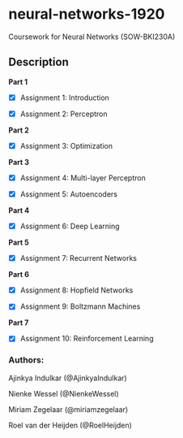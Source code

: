 # neural-networks-1920
Coursework for Neural Networks (SOW-BKI230A)

## Description

**Part 1**

- [x] Assignment 1: Introduction

- [x] Assignment 2: Perceptron

**Part 2**

- [x] Assignment 3: Optimization

**Part 3**

- [x] Assignment 4: Multi-layer Perceptron

- [x] Assignment 5: Autoencoders

**Part 4**

- [x] Assignment 6: Deep Learning

**Part 5**

- [x] Assignment 7: Recurrent Networks

**Part 6**

- [x] Assignment 8: Hopfield Networks

- [x] Assignment 9: Boltzmann Machines

**Part 7**

- [x] Assignment 10: Reinforcement Learning

### Authors:
Ajinkya Indulkar (@AjinkyaIndulkar)

Nienke Wessel (@NienkeWessel)

Miriam Zegelaar (@miriamzegelaar)

Roel van der Heijden (@RoelHeijden)
